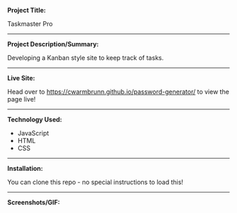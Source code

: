 **Project Title:**

Taskmaster Pro

---

**Project Description/Summary:**

Developing a Kanban style site to keep track of tasks. 

---

**Live Site:**

Head over to https://cwarmbrunn.github.io/password-generator/ to view the page live!

---

**Technology Used:**

- JavaScript
- HTML
- CSS

---

**Installation:**

You can clone this repo - no special instructions to load this!

---

**Screenshots/GIF:**

![]()
